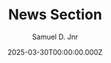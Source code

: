 ---
Reading time: 5 minutes
comments: true
draft: false
title: News Section
description: This is a sample text for I make changes tina's config fields
date: 2025-03-30T00:00:00.000Z
publishDate: 'March 30, 2025'
featuredImage: /assets/blog/images/noella.jpg
author: Samuel D. Jnr
category: News
tags:
  - Static Site Generation
  - Web Development
  - Astrojs
  - Tina CMS
keywords:
  - Easily done
  - Tina CMS
  - CMS
  - Astrojs
  - Web Development
  - Static Site Generation
---